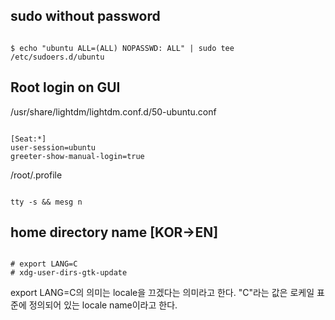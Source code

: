 ## sudo without password
<pre><code>
$ echo "ubuntu ALL=(ALL) NOPASSWD: ALL" | sudo tee /etc/sudoers.d/ubuntu
</pre></code>

## Root login on GUI
/usr/share/lightdm/lightdm.conf.d/50-ubuntu.conf
<pre><code>
[Seat:*]
user-session=ubuntu
greeter-show-manual-login=true
</pre></code>
/root/.profile
<pre><code>
tty -s && mesg n
</pre></code>

## home directory name [KOR->EN]
<pre><code>
# export LANG=C
# xdg-user-dirs-gtk-update
</pre></code>
export LANG=C의 의미는 locale을 끄겠다는 의미라고 한다. "C"라는 값은 로케일 표준에 정의되어 있는 locale name이라고 한다.
